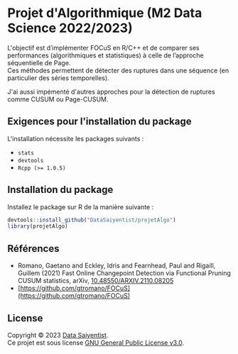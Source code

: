 # Projet d'Algorithmique (M2 Data Science 2022/2023)

L'objectif est d’implémenter FOCuS en R/C++ et de comparer ses performances (algorithmiques et statistiques) à celle de l’approche séquentielle de Page.
</br>
Ces méthodes permettent de détecter des ruptures dans une séquence (en particulier des séries temporelles).

J'ai aussi impémenté d'autres approches pour la détection de ruptures comme CUSUM ou Page-CUSUM.

## Exigences pour l'installation du package

L'installation nécessite les packages suivants :

- `stats`
- `devtools`
- `Rcpp (>= 1.0.5)`

## Installation du package

Installez le package sur R de la manière suivante :

```r
devtools::install_github("DataSaiyentist/projetAlgo")
library(projetAlgo)
```

## Références

- Romano, Gaetano and Eckley, Idris and Fearnhead, Paul and Rigaill, Guillem (2021) Fast Online Changepoint Detection via Functional Pruning CUSUM statistics, arXiv, [10.48550/ARXIV.2110.08205](https://arxiv.org/abs/2110.08205)
- [https://github.com/gtromano/FOCuS](https://github.com/gtromano/FOCuS)

## License

Copyright © 2023 [Data Saiyentist](https://github.com/DataSaiyentist). <br />
Ce projet est sous license [GNU General Public License v3.0](https://github.com/DataSaiyentist/projetAlgo/blob/main/LICENSE).
